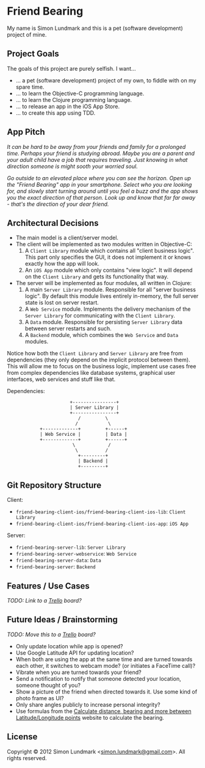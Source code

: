 # Friend Bearing

My name is Simon Lundmark and this is a pet (software development) project of mine.


## Project Goals

The goals of this project are purely selfish. I want...

- ... a pet (software development) project of my own, to fiddle with on my spare time.
- ... to learn the Objective-C programming language.
- ... to learn the Clojure programming language.
- ... to release an app in the iOS App Store.
- ... to create this app using TDD.


## App Pitch

_It can be hard to be away from your friends and family for a prolonged time. Perhaps your friend is studying abroad. Maybe you are a parent and your adult child have a job that requires traveling. Just knowing in what direction someone is might sooth your worried soul._

_Go outside to an elevated place where you can see the horizon. Open up the "Friend Bearing" app in your smartphone. Select who you are looking for, and slowly start turning around until you feel a buzz and the app shows you the exact direction of that person. Look up and know that far far away - that's the direction of your dear friend._


## Architectural Decisions

- The main model is a client/server model.
- The client will be implemented as two modules written in Objective-C:
 	1. A `Client Library` module which contains all "client business logic". This part only specifies the GUI, it does not implement it or knows exactly how the app will look.
	2. An `iOS App` module which only contains "view logic". It will depend on the `Client Library` and gets its functionality that way.
- The server will be implemented as four modules, all written in Clojure:
	1. A main `Server Library` module. Responsible for all "server business logic". By default this module lives entirely in-memory, the full server state is lost on server restart.
	2. A `Web Service` module. Implements the delivery mechanism of the `Server Library` for communicating with the `Client Library`.
	3. A `Data` module. Responsible for persisting `Server Library` data between server restarts and such.
	4. A `Backend` module, which combines the `Web Service` and `Data` modules.

Notice how both the `Client Library` and `Server Library` are free from dependencies (they only depend on the implicit protocol between them). This will allow me to focus on the business logic, implement use cases free from complex dependencies like database systems, graphical user interfaces, web services and stuff like that.

Dependencies:
```
                       +----------------+
                       | Server Library |
                       +----------------+
                          /         \
                         /           \
            +-------------+         +------+
            | Web Service |         | Data |
            +-------------+         +------+
                        \            /
                         \          /
                          +---------+
                          | Backend |
                          +---------+
```


## Git Repository Structure

Client:

- `friend-bearing-client-ios/friend-bearing-client-ios-lib`: `Client Library`
- `friend-bearing-client-ios/friend-bearing-client-ios-app`: `iOS App`

Server:

- `friend-bearing-server-lib`: `Server Library`
- `friend-bearing-server-webservice`: `Web Service`
- `friend-bearing-server-data`: `Data`
- `friend-bearing-server`: `Backend`


## Features / Use Cases

_TODO: Link to a [Trello](http://www.trello.com/) board?_


## Future Ideas / Brainstorming

_TODO: Move this to a [Trello](http://www.trello.com/) board?_

- Only update location while app is opened?
- Use Google Latitude API for updating location?
- When both are using the app at the same time and are turned towards each other, it switches to webcam mode? (or initiates a FaceTime call)?
- Vibrate when you are turned towards your friend?
- Send a notification to notify that someone detected your location, someone thought of you?
- Show a picture of the friend when directed towards it. Use some kind of photo frame as UI?
- Only share angles publicly to increase personal integrity?
- Use formulas from the [Calculate distance, bearing and more between Latitude/Longitude points](http://www.movable-type.co.uk/scripts/latlong.html) website to calculate the bearing.

## License

Copyright © 2012 Simon Lundmark &lt;<simon.lundmark@gmail.com>&gt;. All rights reserved.